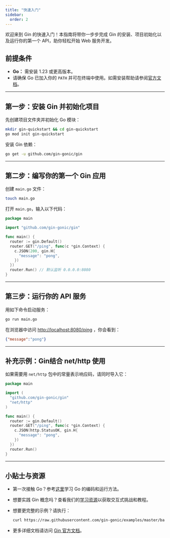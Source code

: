 ```yaml
---
title: "快速入门"
sidebar:
  order: 2
---
```


欢迎来到 Gin 的快速入门！本指南将带你一步步完成 Gin 的安装、项目初始化以及运行你的第一个 API，助你轻松开始 Web 服务开发。

## 前提条件

- **Go：** 需安装 1.23 或更高版本。
- 请确保 Go 已加入你的 `PATH` 并可在终端中使用。如需安装帮助请参阅[官方文档](https://golang.org/doc/install)。

---

## 第一步：安装 Gin 并初始化项目

先创建项目文件夹并初始化 Go 模块：

```sh
mkdir gin-quickstart && cd gin-quickstart
go mod init gin-quickstart
```

安装 Gin 依赖：

```sh
go get -u github.com/gin-gonic/gin
```

---

## 第二步：编写你的第一个 Gin 应用

创建 `main.go` 文件：

```sh
touch main.go
```

打开 `main.go`，输入以下代码：

```go
package main

import "github.com/gin-gonic/gin"

func main() {
  router := gin.Default()
  router.GET("/ping", func(c *gin.Context) {
    c.JSON(200, gin.H{
      "message": "pong",
    })
  })
  router.Run() // 默认监听 0.0.0.0:8080
}
```

---

## 第三步：运行你的 API 服务

用如下命令启动服务：

```sh
go run main.go
```

在浏览器中访问 [http://localhost:8080/ping](http://localhost:8080/ping) ，你会看到：

```json
{"message":"pong"}
```

---

## 补充示例：Gin结合 net/http 使用

如果需要用 `net/http` 包中的常量表示响应码，请同时导入它：

```go
package main

import (
  "github.com/gin-gonic/gin"
  "net/http"
)

func main() {
  router := gin.Default()
  router.GET("/ping", func(c *gin.Context) {
    c.JSON(http.StatusOK, gin.H{
      "message": "pong",
    })
  })
  router.Run()
}
```

---

## 小贴士与资源

- 第一次接触 Go？参考[这里](https://golang.org/doc/code.html)学习 Go 的编码和运行方法。
- 想要实践 Gin 概念吗？查看我们的[学习资源](../learning-resources)以获取交互式挑战和教程。
- 想要更完整的示例？请执行：

  ```sh
  curl https://raw.githubusercontent.com/gin-gonic/examples/master/basic/main.go > main.go
  ```

- 更多详细文档请访问 [Gin 官方文档](https://github.com/gin-gonic/gin/blob/master/docs/doc.md)。
